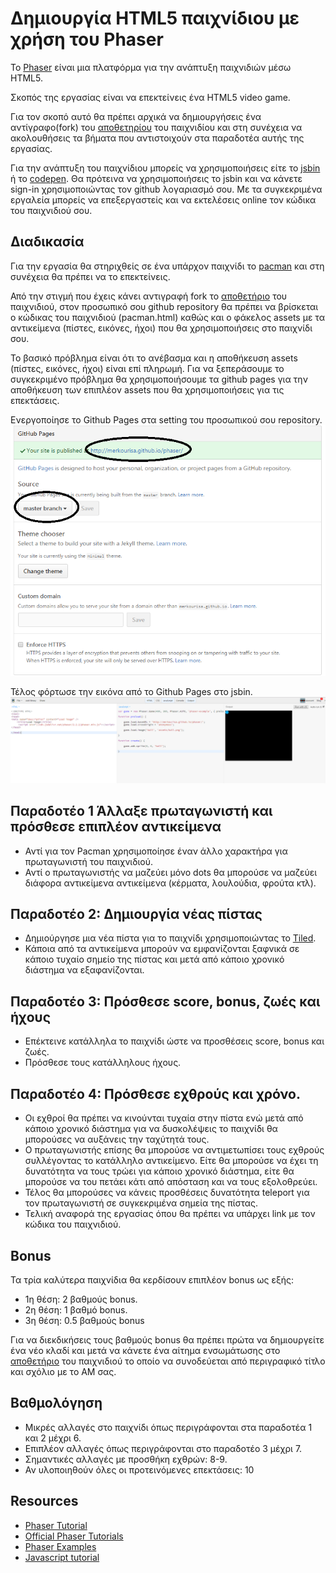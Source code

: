 # Δημιουργία HTML5 παιχνίδιου με χρήση του Phaser

To [Phaser](http://phaser.io/) είναι  μια πλατφόρμα για την ανάπτυξη παιχνιδιών μέσω HTML5. 

Σκοπός της εργασίας είναι να επεκτείνεις ένα HTML5 video game. 

Για τον σκοπό αυτό θα πρέπει αρχικά να δημιουργήσεις ένα αντίγραφο(fork) του [αποθετηρίου](https://github.com/ioniodi/phaser-games) του παιχνιδίου και στη συνέχεια να ακολουθήσεις τα βήματα που αντιστοιχούν στα παραδοτέα αυτής της εργασίας.
 
 
Για την ανάπτυξη του παιχνίδιου μπορείς να χρησιμοποιήσεις είτε το [jsbin](http://jsbin.com/?js,output) ή το [codepen](http://codepen.io/). Θα πρότεινα να χρησιμοποιήσεις το jsbin και να κάνετε sign-in χρησιμοποιώντας τον github λογαριασμό σου. Με τα συγκεκριμένα εργαλεία μπορείς να επεξεργαστείς και να εκτελέσεις online τον κώδικα του παιχνιδιού σου.
 
## Διαδικασία 

Για την εργασία θα στηριχθείς σε ένα υπάρχον παιχνίδι το [pacman](https://phaser.io/tutorials/coding-tips-005) και στη συνέχεια θα πρέπει να το επεκτείνεις.

Από την στιγμή που έχεις κάνει αντιγραφή fork το [αποθετήριο](https://github.com/ioniodi/phaser-games) του παιχνιδιού, στον προσωπικό σου github repository θα πρέπει να βρίσκεται ο κώδικας του παιχνιδιού (pacman.html) καθώς και ο φάκελος assets με τα αντικείμενα (πίστες, εικόνες, ήχοι) που θα χρησιμοποιήσεις στο παιχνίδι σου.

Το βασικό πρόβλημα είναι ότι το ανέβασμα και η αποθήκευση assets (πίστες, εικόνες, ήχοι) είναι επί πληρωμή. Για να ξεπεράσουμε το συγκεκριμένο πρόβλημα θα χρησιμοποιήσουμε τα github pages για την αποθήκευση των επιπλέον assets που θα χρησιμοποιήσεις για τις επεκτάσεις.

Ενεργοποίησε το Github Pages στα setting του προσωπικού σου repository.
![ScreenShot](3.png)

Τέλος φόρτωσε την εικόνα από το Github Pages στο jsbin. 
![ScreenShot](4.png)

## Παραδοτέο 1 Άλλαξε πρωταγωνιστή και πρόσθεσε επιπλέον αντικείμενα

- Αντί για τον Pacman χρησιμοποίησε έναν άλλο χαρακτήρα για πρωταγωνιστή του παιχνιδιού. 
- Αντί ο πρωταγωνιστής να μαζεύει μόνο dots θα μπορούσε να μαζεύει διάφορα αντικείμενα αντικείμενα (κέρματα, λουλούδια, φρούτα κτλ).

## Παραδοτέο 2: Δημιουργία νέας πίστας
 
- Δημιούργησε μια νέα πίστα για το παιχνίδι  χρησιμοποιώντας το [Tiled](http://www.mapeditor.org/). 
- Κάποια από τα αντικείμενα μπορούν να εμφανίζονται ξαφνικά σε κάποιο τυχαίο σημείο της πίστας και μετά από κάποιο χρονικό διάστημα να εξαφανίζονται.

## Παραδοτέο 3: Πρόσθεσε score, bonus, ζωές και ήχους

- Επέκτεινε κατάλληλα το παιχνίδι ώστε να προσθέσεις score, bonus και ζωές. 
- Πρόσθεσε τους κατάλληλους ήχους.

## Παραδοτέο 4: Πρόσθεσε εχθρούς και χρόνο.

- Οι εχθροί θα πρέπει να κινούνται τυχαία στην πίστα ενώ μετά από κάποιο χρονικό διάστημα για να δυσκολέψεις το παιχνίδι θα μπορούσες να αυξάνεις την ταχύτητά τους. 
- Ο πρωταγωνιστής επίσης θα μπορούσε να αντιμετωπίσει τους εχθρούς συλλέγοντας το κατάλληλο αντικείμενο. Είτε θα μπορούσε να έχει τη δυνατότητα να τους τρώει για κάποιο χρονικό διάστημα, είτε θα μπορούσε να του πετάει κάτι από απόσταση και να τους εξολοθρεύει.
- Τέλος θα μπορούσες να κάνεις προσθέσεις δυνατότητα teleport για τον πρωταγωνιστή σε συγκεκριμένα σημεία της πίστας.
- Τελική αναφορά της εργασίας όπου θα πρέπει να υπάρχει link με τον κώδικα του παιχνιδιού. 

## Bonus

Τα τρία καλύτερα παιχνίδια θα κερδίσουν επιπλέον bonus ως εξής:
- 1η θέση: 2 βαθμούς bonus.
- 2η θέση: 1 βαθμό bonus.
- 3η θέση: 0.5 βαθμούς bonus

Για να διεκδικήσεις τους βαθμούς bonus θα πρέπει πρώτα να δημιουργείτε ένα νέο κλαδί και μετά να κάνετε ένα αίτημα ενσωμάτωσης στο [αποθετήριο](https://github.com/ioniodi/phaser-games) του παιχνιδιού το οποίο να συνοδεύεται από περιγραφικό τίτλο και σχόλιο με το ΑΜ σας.

 ## Βαθμολόγηση
 - Μικρές αλλαγές στο παιχνίδι όπως περιγράφονται στα παραδοτέα 1 και 2 μέχρι 6. 
 - Επιπλέον αλλαγές όπως περιγράφονται στο παραδοτέο 3 μέχρι 7.
 - Σημαντικές αλλαγές με προσθήκη εχθρών: 8-9.
 - Αν υλοποιηθούν όλες οι προτεινόμενες επεκτάσεις: 10
  
 ## Resources
 - [Phaser Tutorial](http://phaser.io/learn)
 - [Official Phaser Tutorials](https://phaser.io/learn/official-tutorials)
 - [Phaser Examples](http://phaser.io/examples)
 - [Javascript tutorial](http://www.w3schools.com/js/)
 

 
 
